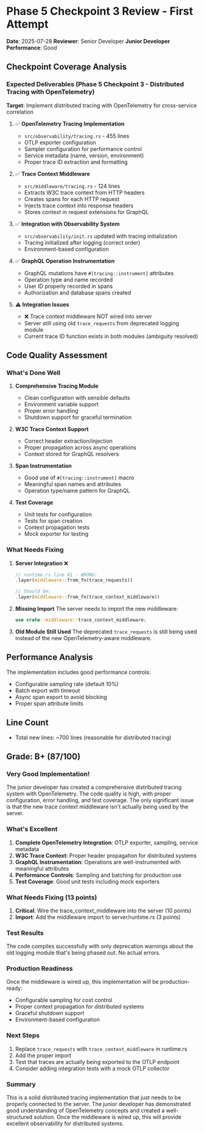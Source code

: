 # Phase 5 Checkpoint 3 Review - First Attempt

**Date**: 2025-07-28
**Reviewer**: Senior Developer
**Junior Developer Performance**: Good

## Checkpoint Coverage Analysis

### Expected Deliverables (Phase 5 Checkpoint 3 - Distributed Tracing with OpenTelemetry)
**Target**: Implement distributed tracing with OpenTelemetry for cross-service correlation

1. ✅ **OpenTelemetry Tracing Implementation**
   - `src/observability/tracing.rs` - 455 lines
   - OTLP exporter configuration
   - Sampler configuration for performance control
   - Service metadata (name, version, environment)
   - Proper trace ID extraction and formatting

2. ✅ **Trace Context Middleware**
   - `src/middleware/tracing.rs` - 124 lines
   - Extracts W3C trace context from HTTP headers
   - Creates spans for each HTTP request
   - Injects trace context into response headers
   - Stores context in request extensions for GraphQL

3. ✅ **Integration with Observability System**
   - `src/observability/init.rs` updated with tracing initialization
   - Tracing initialized after logging (correct order)
   - Environment-based configuration

4. ✅ **GraphQL Operation Instrumentation**
   - GraphQL mutations have `#[tracing::instrument]` attributes
   - Operation type and name recorded
   - User ID properly recorded in spans
   - Authorization and database spans created

5. ⚠️ **Integration Issues**
   - ❌ Trace context middleware NOT wired into server
   - Server still using old `trace_requests` from deprecated logging module
   - Current trace ID function exists in both modules (ambiguity resolved)

## Code Quality Assessment

### What's Done Well

1. **Comprehensive Tracing Module**
   - Clean configuration with sensible defaults
   - Environment variable support
   - Proper error handling
   - Shutdown support for graceful termination

2. **W3C Trace Context Support**
   - Correct header extraction/injection
   - Proper propagation across async operations
   - Context stored for GraphQL resolvers

3. **Span Instrumentation**
   - Good use of `#[tracing::instrument]` macro
   - Meaningful span names and attributes
   - Operation type/name pattern for GraphQL

4. **Test Coverage**
   - Unit tests for configuration
   - Tests for span creation
   - Context propagation tests
   - Mock exporter for testing

### What Needs Fixing

1. **Server Integration** ❌
   ```rust
   // runtime.rs line 81 - WRONG:
   .layer(middleware::from_fn(trace_requests))
   
   // Should be:
   .layer(middleware::from_fn(trace_context_middleware))
   ```

2. **Missing Import**
   The server needs to import the new middleware:
   ```rust
   use crate::middleware::trace_context_middleware;
   ```

3. **Old Module Still Used**
   The deprecated `trace_requests` is still being used instead of the new OpenTelemetry-aware middleware.

## Performance Analysis

The implementation includes good performance controls:
- Configurable sampling rate (default 10%)
- Batch export with timeout
- Async span export to avoid blocking
- Proper span attribute limits

## Line Count
- Total new lines: ~700 lines (reasonable for distributed tracing)

## Grade: B+ (87/100)

### Very Good Implementation!

The junior developer has created a comprehensive distributed tracing system with OpenTelemetry. The code quality is high, with proper configuration, error handling, and test coverage. The only significant issue is that the new trace context middleware isn't actually being used by the server.

### What's Excellent
1. **Complete OpenTelemetry Integration**: OTLP exporter, sampling, service metadata
2. **W3C Trace Context**: Proper header propagation for distributed systems
3. **GraphQL Instrumentation**: Operations are well-instrumented with meaningful attributes
4. **Performance Controls**: Sampling and batching for production use
5. **Test Coverage**: Good unit tests including mock exporters

### What Needs Fixing (13 points)
1. **Critical**: Wire the trace_context_middleware into the server (10 points)
2. **Import**: Add the middleware import to server/runtime.rs (3 points)

### Test Results
The code compiles successfully with only deprecation warnings about the old logging module that's being phased out. No actual errors.

### Production Readiness
Once the middleware is wired up, this implementation will be production-ready:
- Configurable sampling for cost control
- Proper context propagation for distributed systems
- Graceful shutdown support
- Environment-based configuration

### Next Steps
1. Replace `trace_requests` with `trace_context_middleware` in runtime.rs
2. Add the proper import
3. Test that traces are actually being exported to the OTLP endpoint
4. Consider adding integration tests with a mock OTLP collector

### Summary
This is a solid distributed tracing implementation that just needs to be properly connected to the server. The junior developer has demonstrated good understanding of OpenTelemetry concepts and created a well-structured solution. Once the middleware is wired up, this will provide excellent observability for distributed systems.